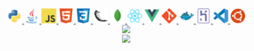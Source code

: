<div align="center">
  <a href="https://python.org/">
    <img
      src="https://raw.githubusercontent.com/devicons/devicon/master/icons/python/python-original.svg"
      alt="python"
      width="30"
      height="30"
    />
  </a>
  <a href="https://adoptopenjdk.net/">
    <img
    src=https://raw.githubusercontent.com/devicons/devicon/master/icons/java/java-original.svg
    alt="java" width="30" height="30" />
  </a>
  <a href="https://www.javascript.com/">
    <img
      src="https://raw.githubusercontent.com/devicons/devicon/master/icons/javascript/javascript-original.svg"
      alt="javascript"
      width="30"
      height="30"
    />
  </a>
  <a href="https://developer.mozilla.org/en-US/docs/Glossary/HTML5/">
    <img
      src="https://raw.githubusercontent.com/devicons/devicon/master/icons/html5/html5-original.svg"
      alt="html5"
      width="30"
      height="30"
    />
  </a>
  <a href="https://developer.mozilla.org/en-US/docs/Web/CSS/">
    <img
      src="https://raw.githubusercontent.com/devicons/devicon/master/icons/css3/css3-original.svg"
      alt="css3"
      width="30"
      height="30"
    />
  </a>
  <a href="https://flask.palletsprojects.com/">
    <img
      src="https://raw.githubusercontent.com/devicons/devicon/master/icons/flask/flask-original.svg"
      alt="flask"
      width="30"
      height="30"
    />
  </a>
  <a href="https://">
    <img
      src="https://raw.githubusercontent.com/devicons/devicon/master/icons/mongodb/mongodb-original.svg"
      alt="mongodb"
      width="30"
      height="30"
    />
  </a>
  <a href="https://reactjs.org/">
    <img
      src="https://raw.githubusercontent.com/devicons/devicon/master/icons/react/react-original.svg"
      alt="react"
      width="30"
      height="30"
    />
  </a>
  <a href="https://vuejs.org/">
    <img
      src="https://raw.githubusercontent.com/devicons/devicon/master/icons/vuejs/vuejs-original.svg"
      alt="vuejs"
      width="30"
      height="30"
    />
  </a>
  <a href="https://git-scm.com/">
    <img
      src="https://raw.githubusercontent.com/devicons/devicon/master/icons/git/git-original.svg"
      alt="git"
      width="30"
      height="30"
    />
  </a>
  <a href="https://docker.com/">
    <img
      src="https://raw.githubusercontent.com/devicons/devicon/master/icons/docker/docker-original.svg"
      alt="docker"
      width="30"
      height="30"
    />
  </a>
  <a href="https://heroku.com">
    <img
      src="https://raw.githubusercontent.com/devicons/devicon/master/icons/heroku/heroku-original.svg"
      alt="heroku"
      width="30"
      height="30"
    />
  </a>
  <a href="https://code.visualstudio.com/">
    <img
      src="https://raw.githubusercontent.com/devicons/devicon/master/icons/vscode/vscode-original.svg"
      alt="vscode"
      width="30"
      height="30"
    />
  </a>
  <a href="https://www.ubuntu.com/">
    <img
      src="https://raw.githubusercontent.com/devicons/devicon/master/icons/ubuntu/ubuntu-plain.svg"
      alt="ubuntu"
      width="30"
      height="30"
    />
  </a>
</div>
<div align="center">
  <img
    width="500"
    src="https://github-readme-stats-one-bice.vercel.app/api?username=eliasbenb&show_icons=true&include_all_commits=true&count_private=true&role=OWNER,ORGANIZATION_MEMBER,COLLABORATOR&title_color=0366D6&text_color=b5b5b5&icon_color=FFFFFF&bg_color=212121&hide_border=true&card_width=500"
  />
</div>
<div align="center">
  <img
    src="https://spotify-recently-played-readme.vercel.app/api?user=00x7ee8wq8bffzl6or19h2n9r&width=500&count=3"
  />
</div>
